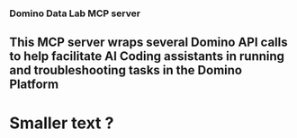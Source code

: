 ### Domino Data Lab MCP server
## This MCP server wraps several Domino API calls to help facilitate AI Coding assistants in running and troubleshooting tasks in the Domino Platform
# Smaller text ?